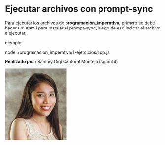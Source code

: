 # Ejecutar archivos con prompt-sync

Para ejecutar los archivos de **programación_imperativa**, primero se debe hacer un:
**npm i** para instalar el prompt-sync, luego de eso indicar el archivo a ejecutar, 

ejemplo:

node ./programacion_imperativa/1-ejercicios/app.js


**Realizado por :** Sammy Gigi Cantoral Montejo (sgcm14)

<img src ="https://raw.githubusercontent.com/sgcm14/sgcm14/main/sammy.jpg" width="200">
